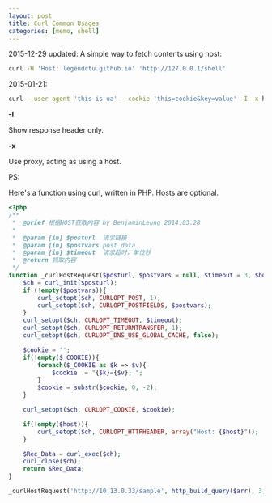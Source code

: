 ```yaml
---
layout: post
title: Curl Common Usages
categories: [memo, shell]
---
```


2015-12-29 updated:
A simple way to fetch contents using host:

```bash
curl -H 'Host: legendctu.github.io' 'http://127.0.0.1/shell'
```

2015-01-21:

```bash
curl --user-agent 'this is ua' --cookie 'this=cookie&key=value' -I -x host:port 'http://legendctu.github.io'
```

**-I**

Show response header only.


**-x**

Use proxy, acting as using a host.


PS:

  Here's a function using curl, written in PHP. Hosts are optional.

```php
<?php
/**
 *  @brief 根据HOST获取内容 by BenjaminLeung 2014.03.28
 *  
 *  @param [in] $posturl  请求链接
 *  @param [in] $postvars post data
 *  @param [in] $timeout  请求超时，单位秒
 *  @return 抓取内容
 */
function _curlHostRequest($posturl, $postvars = null, $timeout = 3, $host = '') {
    $ch = curl_init($posturl);
    if (!empty($postvars)){
        curl_setopt($ch, CURLOPT_POST, 1);
        curl_setopt($ch, CURLOPT_POSTFIELDS, $postvars);
    }
    curl_setopt($ch, CURLOPT_TIMEOUT, $timeout);
    curl_setopt($ch, CURLOPT_RETURNTRANSFER, 1);
    curl_setopt($ch, CURLOPT_DNS_USE_GLOBAL_CACHE, false);

    $cookie = '';
    if(!empty($_COOKIE)){
        foreach($_COOKIE as $k => $v){
            $cookie .= "{$k}={$v}; ";
        }
        $cookie = substr($cookie, 0, -2);
    }

    curl_setopt($ch, CURLOPT_COOKIE, $cookie);

    if(!empty($host)){
        curl_setopt($ch, CURLOPT_HTTPHEADER, array("Host: {$host}"));
    }

    $Rec_Data = curl_exec($ch);
    curl_close($ch);
    return $Rec_Data;
}

_curlHostRequest('http://10.13.0.33/sample', http_build_query($arr), 3, 'legendctu.github.io');
```

